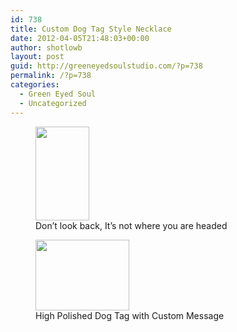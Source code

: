 ```yaml
---
id: 738
title: Custom Dog Tag Style Necklace
date: 2012-04-05T21:48:03+00:00
author: shotlowb
layout: post
guid: http://greeneyedsoulstudio.com/?p=738
permalink: /?p=738
categories:
  - Green Eyed Soul
  - Uncategorized
---
```

<div id='gallery-3' class='gallery galleryid-738 gallery-columns-2 gallery-size-thumbnail'>
  <figure class='gallery-item'> 
  
  <div class='gallery-icon portrait'>
    <a href='http://localhost:4567/wp-content/uploads/2012/04/April-Custom-Orders-004.jpg'><img width="86" height="150" src="http://localhost:4567/wp-content/uploads/2012/04/April-Custom-Orders-004.jpg" class="attachment-thumbnail size-thumbnail" alt="" aria-describedby="gallery-3-739" sizes="100vw" /></a>
  </div><figcaption class='wp-caption-text gallery-caption' id='gallery-3-739'> Don&#8217;t look back, It&#8217;s not where you are headed </figcaption></figure><figure class='gallery-item'> 
  
  <div class='gallery-icon landscape'>
    <a href='http://localhost:4567/wp-content/uploads/2012/04/April-Custom-Orders-008.jpg'><img width="150" height="113" src="http://localhost:4567/wp-content/uploads/2012/04/April-Custom-Orders-008.jpg" class="attachment-thumbnail size-thumbnail" alt="" aria-describedby="gallery-3-740" sizes="100vw" /></a>
  </div><figcaption class='wp-caption-text gallery-caption' id='gallery-3-740'> High Polished Dog Tag with Custom Message </figcaption></figure>
</div>